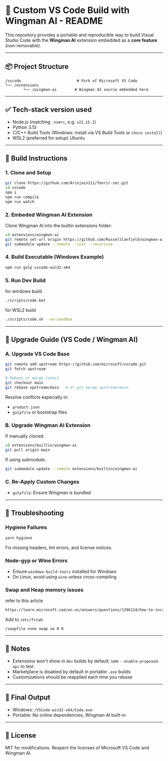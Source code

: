 # 🧩 Custom VS Code Build with Wingman AI - README

This repository provides a portable and reproducible way to build Visual Studio Code with the **Wingman AI** extension embedded as a **core feature** (non-removable).

---

## 📦 Project Structure

```
/vscode                         # Fork of Microsoft VS Code
└── /extensions
        └── /wingman-ai        # Wingman AI source embedded here
```

---

## ✅ Tech-stack version used

* Node.js (matching `.nvmrc`, e.g. `v22.15.1`)
* Python 3.13
* C/C++ Build Tools (Windows: install via VS Build Tools or `choco install`)
* WSL2 (preferred for setup) Ubuntu

---

## 🔧 Build Instructions

### 1. Clone and Setup

```bash
git clone https://github.com/Arinjain111/fenrir-sec.git
cd vscode
npm i
npm run compile
npm run watch
```

### 2. Embeded Wingman AI Extension

Clone Wingman AI into the builtin extensions folder:

```bash
cd extensions/wingman-ai
git remote set-url origin https://github.com/RussellCanfield/wingman-ai.git
git submodule update --remote --init --recursive
```

### 4. Build Executable (Windows Example)

```bash
npm run gulp vscode-win32-x64
```

### 5. Run Dev Build

for windows build
```bash
./scripts/code.bat
```

for WSL2 build
```bash
./scripts/code.sh --no-sandbox
```

---

## 🔄 Upgrade Guide (VS Code / Wingman AI)

### A. Upgrade VS Code Base

```bash
git remote add upstream https://github.com/microsoft/vscode.git
git fetch upstream

# Rebase or merge latest
git checkout main
git rebase upstream/main   # or git merge upstream/main
```

Resolve conflicts especially in:

* `product.json`
* `gulpfile` or bootstrap files

### B. Upgrade Wingman AI Extension

If manually cloned:

```bash
cd extensions/builtin/wingman-ai
git pull origin main
```

If using submodule:

```bash
git submodule update --remote extensions/builtin/wingman-ai
```

### C. Re-Apply Custom Changes

* `gulpfile`: Ensure Wingman is bundled

---

## 🧪 Troubleshooting

### Hygiene Failures

```bash
yarn hygiene
```

Fix missing headers, lint errors, and license notices.

### Node-gyp or Wine Errors

* Ensure `windows-build-tools` installed for Windows
* On Linux, avoid using `wine` unless cross-compiling

### Swap and Heap memory issues

refer to this article
```bash
https://learn.microsoft.com/en-us/answers/questions/1296124/how-to-increase-memory-and-cpu-limits-for-wsl2-win
```

Add to `/etc/fstab`:

```
/swapfile none swap sw 0 0
```

---

## 🚀 Notes

* Extensions won't show in `dev` builds by default; use `--enable-proposed-api` to test
* Marketplace is disabled by default in portable `.exe` builds
* Customizations should be reapplied each time you rebase

---


## 📌 Final Output

* Windows: `/VSCode-win32-x64/Code.exe`
* Portable: No online dependencies, Wingman AI built-in

---

## 🧭 License

MIT for modifications. Respect the licenses of Microsoft VS Code and Wingman AI.
